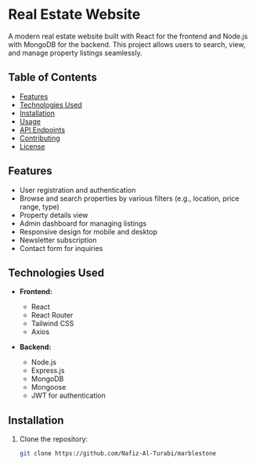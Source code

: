 # Real Estate Website

A modern real estate website built with React for the frontend and Node.js with MongoDB for the backend. This project allows users to search, view, and manage property listings seamlessly.

## Table of Contents

- [Features](#features)
- [Technologies Used](#technologies-used)
- [Installation](#installation)
- [Usage](#usage)
- [API Endpoints](#api-endpoints)
- [Contributing](#contributing)
- [License](#license)

## Features

- User registration and authentication
- Browse and search properties by various filters (e.g., location, price range, type)
- Property details view
- Admin dashboard for managing listings
- Responsive design for mobile and desktop
- Newsletter subscription
- Contact form for inquiries

## Technologies Used

- **Frontend:**
  - React
  - React Router
  - Tailwind CSS
  - Axios

- **Backend:**
  - Node.js
  - Express.js
  - MongoDB
  - Mongoose
  - JWT for authentication

## Installation

1. Clone the repository:

   ```bash
   git clone https://github.com/Nafiz-Al-Turabi/marblestone
